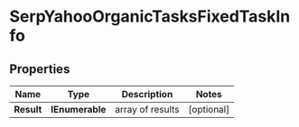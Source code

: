 # SerpYahooOrganicTasksFixedTaskInfo


## Properties

| Name | Type | Description | Notes |
|------------ | ------------- | ------------- | -------------|
**Result** | **IEnumerable<SerpYahooOrganicTasksFixedResultInfo>** | array of results |[optional]|